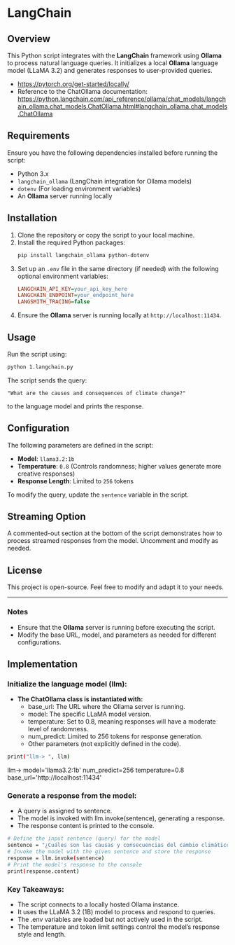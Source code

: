 # LangChain

## Overview
This Python script integrates with the **LangChain** framework using **Ollama** to process natural language queries. It initializes a local **Ollama** language model (LLaMA 3.2) and generates responses to user-provided queries.
- https://pytorch.org/get-started/locally/
- Reference to the ChatOllama documentation:
https://python.langchain.com/api_reference/ollama/chat_models/langchain_ollama.chat_models.ChatOllama.html#langchain_ollama.chat_models.ChatOllama

## Requirements
Ensure you have the following dependencies installed before running the script:

- Python 3.x
- `langchain_ollama` (LangChain integration for Ollama models)
- `dotenv` (For loading environment variables)
- An **Ollama** server running locally

## Installation
1. Clone the repository or copy the script to your local machine.
2. Install the required Python packages:
   ```sh
   pip install langchain_ollama python-dotenv
   ```
3. Set up an `.env` file in the same directory (if needed) with the following optional environment variables:
   ```ini
   LANGCHAIN_API_KEY=your_api_key_here
   LANGCHAIN_ENDPOINT=your_endpoint_here
   LANGSMITH_TRACING=false
   ```
4. Ensure the **Ollama** server is running locally at `http://localhost:11434`.

## Usage
Run the script using:
```sh
python 1.langchain.py
```

The script sends the query:
```
"What are the causes and consequences of climate change?"
```
to the language model and prints the response.

## Configuration
The following parameters are defined in the script:
- **Model**: `llama3.2:1b`
- **Temperature**: `0.8` (Controls randomness; higher values generate more creative responses)
- **Response Length**: Limited to `256` tokens

To modify the query, update the `sentence` variable in the script.

## Streaming Option
A commented-out section at the bottom of the script demonstrates how to process streamed responses from the model. Uncomment and modify as needed.

## License
This project is open-source. Feel free to modify and adapt it to your needs.

---

### Notes
- Ensure that the **Ollama** server is running before executing the script.
- Modify the base URL, model, and parameters as needed for different configurations.

## Implementation

### Initialize the language model (llm):

- **The ChatOllama class is instantiated with:**
    - base_url: The URL where the Ollama server is running.
    - model: The specific LLaMA model version.
    - temperature: Set to 0.8, meaning responses will have a moderate level of randomness.
    - num_predict: Limited to 256 tokens for response generation.
    - Other parameters (not explicitly defined in the code).
```bash 
print("llm-> ", llm)
```
llm->  model='llama3.2:1b' num_predict=256 temperature=0.8 base_url='http://localhost:11434'
### Generate a response from the model:

- A query is assigned to sentence.
- The model is invoked with llm.invoke(sentence), generating a response.
- The response content is printed to the console.
```bash 
# Define the input sentence (query) for the model
sentence = "¿Cuáles son las causas y consecuencias del cambio climático?" 
# Invoke the model with the given sentence and store the response
response = llm.invoke(sentence)
# Print the model's response to the console
print(response.content)
```
### Key Takeaways:
- The script connects to a locally hosted Ollama instance.
- It uses the LLaMA 3.2 (1B) model to process and respond to queries.
- The .env variables are loaded but not actively used in the script.
- The temperature and token limit settings control the model’s response style and length.

